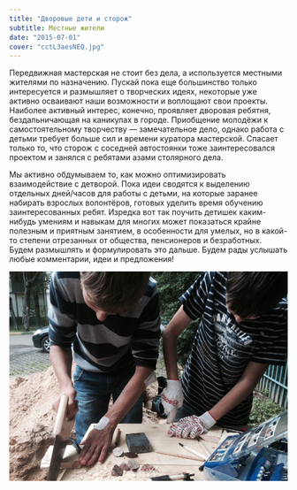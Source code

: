 ```yaml
---
title: "Дворовые дети и сторож"
subtitle: Местные жители
date: "2015-07-01"
cover: "cctL3aesNEQ.jpg"
---
```


Передвижная мастерская не стоит без дела, а используется местными жителями по назначению. Пускай пока еще большинство только интересуется и размышляет о творческих идеях, некоторые уже активно осваивают наши возможности и воплощают свои проекты. Наиболее активный интерес, конечно, проявляет дворовая ребятня, бездальничающая на каникулах в городе. Приобщение молодёжи к самостоятельному творчеству — замечательное дело, однако работа с детьми требует больше сил и времени куратора мастерской. Спасает только то, что сторож с соседней автостоянки тоже заинтересовался проектом и занялся с ребятами азами столярного дела.

Мы активно обдумываем то, как можно оптимизировать взаимодействие с детворой. Пока идеи сводятся к выделению отдельных дней/часов для работы с детьми, на которые заранее набирать взрослых волонтёров, готовых уделить время обучению заинтересованных ребят. Изредка вот так поучить детишек каким-нибудь умениям и навыкам для многих может показаться крайне полезным и приятным занятием, в особенности для умелых, но в какой-то степени отрезанных от общества, пенсионеров и безработных. Будем размышлять и формулировать это дальше. Будем рады услышать любые комментарии, идеи и предложения!

![YKYrWwEyNEQ](./YKYrWwEyNEQ.jpg)
